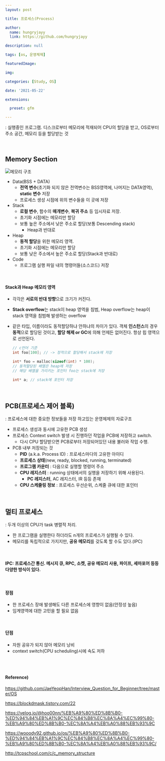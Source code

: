 ```yaml
---
layout: post

title: 프로세스(Process)

author: 
  name: hungryjayy
  link: https://github.com/hungryjayy

description: null

tags: [os, 운영체제]

featuredImage: 

img: 

categories: [Study, OS]

date: '2021-05-22'

extensions:

  preset: gfm

---
```


: 실행중인 프로그램. 디스크로부터 메모리에 적재되어 CPU의 할당을 받고, OS로부터 주소 공간, 메모리 등을 할당받는 것

<br>

## Memory Section

![메모리 구조](https://hungryjayy.github.io/assets/img/OS/Memory.png)  



* Data(BSS + DATA)
  * **전역 변수**(초기화 되지 않은 전역변수는 BSS영역에, 나머지는 DATA영역), **static 변수** 저장
  * 프로세스 생성 시점에 위의 변수들을 이 곳에 저장
* Stack
  * **로컬 변수**, 함수의 **매개변수**, **복귀 주소** 등 임시자료 저장.
  * 초기화 시점에는 메모리만 할당
  * 보통 높은 주소에서 낮은 주소로 할당(보통 Descending stack)
    * Heap과 반대로
* Heap
  * **동적 할당**을 위한 메모리 영역.
  * 초기화 시점에는 메모리만 할당
  * 보통 낮은 주소에서 높은 주소로 할당(Stack과 반대로)
* Code
  * 프로그램 실행 파일 내의 명령어들(소스코드) 저장

<br>

#### Stack과 Heap 메모리 영역

* 각각은 **서로의 반대 방향**으로 크기가 커진다.

* **Stack overflow**는 stack이 heap 영역을 침범, Heap overflow는 heap이 stack 영역을 침범해 발생하는 overflow

* 같은 타입, 이름이라도 동적할당하냐 안하냐의 차이가 있다. 객체 **인스턴스**의 경우 **동적**으로 할당된 것이고, **할당 해제 or GC**에 의해 언제든 없어진다. 항상 힙 영역으로 선언된다.

  ```c
  // c언어 기준
  int foo[100]; // -> 정적으로 할당해서 stack에 저장
  
  int* foo = malloc(sizeof(int) * 100);
  // 동적할당된 배열은 heap에 저장
  // 해당 배열을 가리키는 포인터 foo는 stack에 저장
  
  int* a; // stack에 포인터 저장

<br>

## PCB(프로세스 제어 블록)

: 프로세스에 대한 중요한 정보들을 저장 하고있는 운영체제의 자료구조

* 프로세스 생성과 동시에 고유한 PCB 생성
* 프로세스 Context switch 발생 시 진행하던 작업을 PCB에 저장하고 switch.
  * 다시 CPU 할당받으면 PCB로부터 저장되어있던 내용 불러와 작업 수행. 
* PCB 내부 저장되는 것
  * **PID** (a.k.a. Process ID) : 프로세스마다의 고유한 아이디
  * **프로세스 상태**(new, ready, blocked, running, terminated)
  * **프로그램 카운터** : 다음으로 실행할 명령어 주소
  * **CPU 레지스터** : running 상태에서의 실행을 저장하기 위해 사용된다.
    * **PC 레지스터**, AC 레지스터, IR 등등 존재
  * **CPU 스케줄링 정보** : 프로세스 우선순위, 스케줄 큐에 대한 포인터

<br>

## 멀티 프로세스

: 두개 이상의 CPU가 task 병렬적 처리.

* 한 프로그램을 실행한다 하더라도 n개의 프로세스가 실행될 수 있다.
* 메모리를 독립적으로 가지지만, **공유 메모리**를 갖도록 할 수도 있다.(IPC)

<br>

#### IPC: 프로세스간 통신. 메시지 큐, RPC, 소켓, 공유 메모리 사용, 파이프, 세마포어 등등 다양한 방식이 있다.

<br>

#### 장점

* 한 프로세스 장애 발생해도 다른 프로세스에 영향이 없음(안정성 높음)
* 임계영역에 대한 고민을 할 필요 없음

<br>

#### 단점

* 자원 공유가 되지 않아 메모리 낭비
* context switch(CPU scheduling)시에 속도 저하

<br><br>

#### Reference)

https://github.com/JaeYeopHan/Interview_Question_for_Beginner/tree/master/OS

https://blockdmask.tistory.com/22

https://velog.io/@hoo00nn/%EB%A9%80%ED%8B%B0-%ED%94%84%EB%A1%9C%EC%84%B8%EC%8A%A4%EC%99%80-%EB%A9%80%ED%8B%B0-%EC%8A%A4%EB%A0%88%EB%93%9C

https://wooody92.github.io/os/%EB%A9%80%ED%8B%B0-%ED%94%84%EB%A1%9C%EC%84%B8%EC%8A%A4%EC%99%80-%EB%A9%80%ED%8B%B0-%EC%8A%A4%EB%A0%88%EB%93%9C/

http://tcpschool.com/c/c_memory_structure